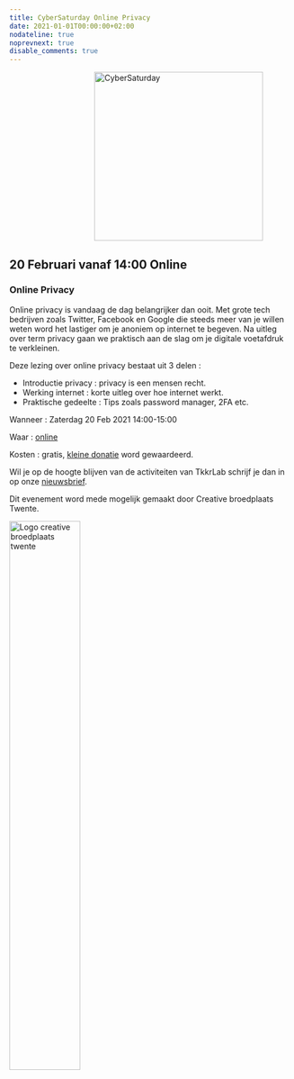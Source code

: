 ```yaml
---
title: CyberSaturday Online Privacy
date: 2021-01-01T00:00:00+02:00
nodateline: true
noprevnext: true
disable_comments: true
---
```


<img alt="CyberSaturday" src="/images/cyber_saturday.png" width="300px" height="300px" style="margin: 0px 30%;">

## 20 Februari vanaf 14:00 Online ##

### Online Privacy

Online privacy is vandaag de dag belangrijker dan ooit. Met grote tech bedrijven zoals Twitter, Facebook en Google die steeds meer van je willen weten word het lastiger om je anoniem op internet te begeven. Na uitleg over term privacy gaan we praktisch aan de slag om je digitale voetafdruk te verkleinen.

Deze lezing over online privacy bestaat uit 3 delen :
 * Introductie privacy : privacy is een mensen recht.
 * Werking internet : korte uitleg over hoe internet werkt.
 * Praktische gedeelte : Tips zoals password manager, 2FA etc.


Wanneer : Zaterdag 20 Feb 2021 14:00-15:00

Waar : [online](https://bbb.do.speakup.nl/b/dav-fxz-fhn)

Kosten : gratis, [kleine donatie](https://bunq.me/tkkrlab/5/CyberSaturday%20Donatie) word gewaardeerd.

Wil je op de hoogte blijven van de activiteiten van TkkrLab schrijf je dan in op onze [nieuwsbrief](http://eepurl.com/gLxrLD).

Dit evenement word mede mogelijk gemaakt door Creative broedplaats Twente.

<img width=50% src="/images/Logo-Creatieve-Broedplaatsen-Twente.jpg"  alt="Logo creative broedplaats twente">